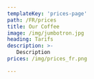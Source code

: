 ```yaml
---
templateKey: 'prices-page'
path: /FR/prices
title: Our Coffee
image: /img/jumbotron.jpg
heading: Tarifs
description: >-
   Description
prices: /img/prices_fr.png

---
```

